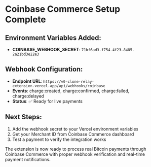 # Coinbase Commerce Setup Complete

## Environment Variables Added:
- **COINBASE_WEBHOOK_SECRET**: `71bf6ad3-f754-4f23-8485-2a21bd3e22e3`

## Webhook Configuration:
- **Endpoint URL**: `https://v0-clone-relay-extension.vercel.app/api/webhooks/coinbase`
- **Events**: charge:created, charge:confirmed, charge:failed, charge:delayed
- **Status**: ✅ Ready for live payments

## Next Steps:
1. Add the webhook secret to your Vercel environment variables
2. Get your Merchant ID from Coinbase Commerce dashboard
3. Test a payment to verify the integration works

The extension is now ready to process real Bitcoin payments through Coinbase Commerce with proper webhook verification and real-time payment notifications.
